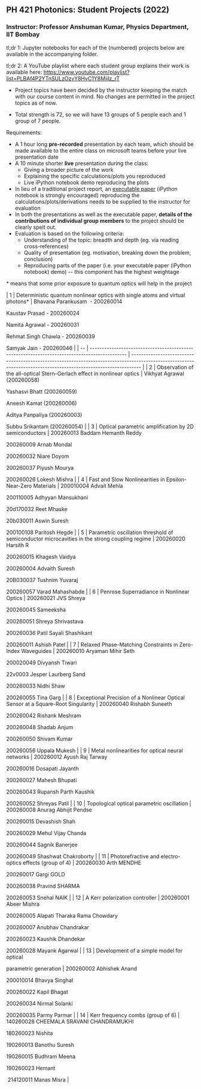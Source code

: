 ## PH 421 Photonics: Student Projects (2022)

### **Instructor:** Professor Anshuman Kumar, Physics Department, IIT Bombay

tl;dr 1: Jupyter notebooks for each of the (numbered) projects below are available in the accompanying folder.

tl;dr 2: A YouTube playlist where each student group explains their work is available here: https://www.youtube.com/playlist?list=PLBAf4P2YTnSULzOzvY8HyC1Y8Miilz_rT

- Project topics have been decided by the instructor keeping the match with our course content in mind. No changes are permitted in the project topics as of now.

- Total strength is 72, so we will have 13 groups of 5 people each and 1 group of 7 people.

Requirements:

- A 1 hour long **pre-recorded** presentation by each team, which should be made available to the entire class on microsoft teams before your live presentation date
- A 10 minute shorter **live** presentation during the class:
  - Giving a broader picture of the work
  - Explaining the specific calculations/plots you reproduced
  - Live iPython notebook demo reproducing the plots
- In lieu of a traditional project report, an [executable paper](https://www.nature.com/articles/s42005-020-00403-4) (iPython notebook is strongly encouraged) reproducing the calculations/plots/derivations needs to be supplied to the instructor for evaluation
- In both the presentations as well as the executable paper, **details of the contributions of individual group members** to the project should be clearly spelt out.
- Evaluation is based on the following criteria:
  - Understanding of the topic: breadth and depth (eg. via reading cross-references)
  - Quality of presentation (eg. motivation, breaking down the problem, conclusion)
  - Reproducing parts of the paper (i.e. your executable paper (iPython notebook) demo) -- this component has the highest weightage

\* means that some prior exposure to quantum optics will help in the project


| 1  | Deterministic quantum nonlinear optics with single atoms and virtual photons\*                | Bhavana Parankusam  - 200260014

Kaustav Prasad - 200260024

Namita Agrawal - 200260031

Rehmat Singh Chawla - 200260039

Samyak Jain - 200260046                |
| -- | --------------------------------------------------------------------------------------------- | ---------------------------------------------------------------------------------------------------------------------------------------------------------------- |
| 2  | Observation of the all-optical Stern–Gerlach effect in nonlinear optics                       | Vikhyat Agrawal (200260058)

Yashasvi Bhatt (200260059)

Aneesh Kamat (200260006)

Aditya Panpaliya (200260003)

Subbu Srikantam (200260054)                     |
| 3  | Optical parametric amplification by 2D semiconductors                                         | 200260013 Baddam Hemanth Reddy

200260009 Arnab Mondal

200260032 Niare Doyom

200260037 Piyush Mourya

200260026 Lokesh Mishra                                  |
| 4  | Fast and Slow Nonlinearities in Epsilon-Near-Zero Materials                                   | 200010004 Advait Mehla

200110005 Adhyyan Mansukhani

20d170032 Reet Mhaske

20b030011 Aswin Suresh

200100108 Paritosh Hegde                                    |
| 5  | Parametric oscillation threshold of semiconductor microcavities in the strong coupling regime | 200260020 Harsith R

200260015 Khagesh Vaidya

200260004 Advaith Suresh

20B030037 Tushnim Yuvaraj

200260057 Varad Mahashabde                                   |
| 6  | Penrose Superradiance in Nonlinear Optics                                                     | 200260021 JVS Shreya

200260045 Sameeksha

200260051 Shreya Shrivastava

200260036 Patil Sayali Shashikant

200260011 Ashish Patel                               |
| 7  | Relaxed Phase-Matching Constraints in Zero-Index Waveguides                                   | 200260010 Aryaman Mihir Seth

200020049 Divyansh Tiwari

22v0003 Jesper Laurberg Sand

200260033 Nidhi Shaw

200260055 Tina Garg                                 |
| 8  | Exceptional Precision of a Nonlinear Optical Sensor at a Square-Root Singularity              | 200260040 Rishabh Suneeth

200260042 Rishank Meshram

200260048 Shadab Anjum

200260050 Shivam Kumar

200260056 Uppala Mukesh                                    |
| 9  | Metal nonlinearities for optical neural networks                                              | 200260012 Ayush Raj Tarway

200260016 Dosapati Jayanth

200260027 Mahesh Bhupati

200260043 Rupansh Parth Kaushik

200260052 Shreyas Patil                       |
| 10 | Topological optical parametric oscillation                                                    | 200260008 Anurag Abhijit Pendse

200260015 Devashish Shah              

200260029 Mehul Vijay Chanda

200260044 Sagnik Banerjee

200260049 Shashwat Chakroborty |
| 11 | Photorefractive and electro-optics effects (group of 4)                                       | 200260030 Arth MENDHE

200260017 Gargi GOLD

200260038 Pravind SHARMA

200260053 Snehal NAIK                                                                     |
| 12 | A Kerr polarization controller                                                                | 200260001 Abeer Mishra

200260005 Alapati Tharaka Rama Chowdary

200260007 Anubhav Chandrakar

200260023 Kaushik Dhandekar

200260028 Mayank Agarwal             |
| 13 | Development of a simple model for optical

parametric generation                              | 200260002 Abhishek Anand

200010014 Bhavya Singhal

200260022 Kapil Bhagat

200260034 Nirmal Solanki

200260035 Parmy Parmar                                     |
| 14 | Kerr frequency combs (group of 6)                                                             | 140260028 CHEEMALA SRAVANI CHANDRAMUKHI

180260023 Nishita

190260013 Banothu Suresh

190260015 Budhram Meena

190260023 Hemant

 214120011 Manas Misra          |
